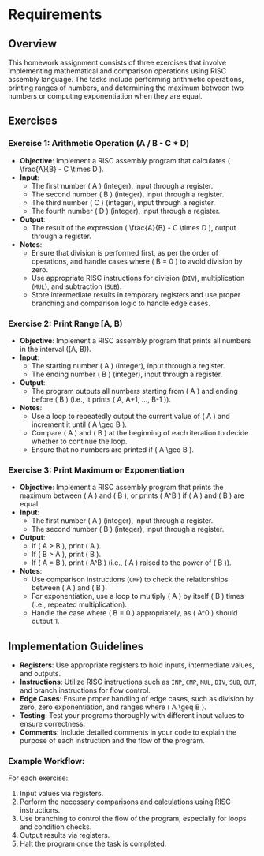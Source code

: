 # Requirements

## Overview
This homework assignment consists of three exercises that involve implementing mathematical and comparison operations using RISC assembly language. The tasks include performing arithmetic operations, printing ranges of numbers, and determining the maximum between two numbers or computing exponentiation when they are equal.

## Exercises

### Exercise 1: Arithmetic Operation (A / B - C * D)
- **Objective**: Implement a RISC assembly program that calculates \( \frac{A}{B} - C \times D \).
- **Input**:
  - The first number \( A \) (integer), input through a register.
  - The second number \( B \) (integer), input through a register.
  - The third number \( C \) (integer), input through a register.
  - The fourth number \( D \) (integer), input through a register.
- **Output**:
  - The result of the expression \( \frac{A}{B} - C \times D \), output through a register.
- **Notes**:
  - Ensure that division is performed first, as per the order of operations, and handle cases where \( B = 0 \) to avoid division by zero.
  - Use appropriate RISC instructions for division (`DIV`), multiplication (`MUL`), and subtraction (`SUB`).
  - Store intermediate results in temporary registers and use proper branching and comparison logic to handle edge cases.

### Exercise 2: Print Range [A, B)
- **Objective**: Implement a RISC assembly program that prints all numbers in the interval \([A, B)\).
- **Input**:
  - The starting number \( A \) (integer), input through a register.
  - The ending number \( B \) (integer), input through a register.
- **Output**:
  - The program outputs all numbers starting from \( A \) and ending before \( B \) (i.e., it prints \( A, A+1, ..., B-1 \)).
- **Notes**:
  - Use a loop to repeatedly output the current value of \( A \) and increment it until \( A \geq B \).
  - Compare \( A \) and \( B \) at the beginning of each iteration to decide whether to continue the loop.
  - Ensure that no numbers are printed if \( A \geq B \).

### Exercise 3: Print Maximum or Exponentiation
- **Objective**: Implement a RISC assembly program that prints the maximum between \( A \) and \( B \), or prints \( A^B \) if \( A \) and \( B \) are equal.
- **Input**:
  - The first number \( A \) (integer), input through a register.
  - The second number \( B \) (integer), input through a register.
- **Output**:
  - If \( A > B \), print \( A \).
  - If \( B > A \), print \( B \).
  - If \( A = B \), print \( A^B \) (i.e., \( A \) raised to the power of \( B \)).
- **Notes**:
  - Use comparison instructions (`CMP`) to check the relationships between \( A \) and \( B \).
  - For exponentiation, use a loop to multiply \( A \) by itself \( B \) times (i.e., repeated multiplication).
  - Handle the case where \( B = 0 \) appropriately, as \( A^0 \) should output 1.

## Implementation Guidelines
- **Registers**: Use appropriate registers to hold inputs, intermediate values, and outputs.
- **Instructions**: Utilize RISC instructions such as `INP`, `CMP`, `MUL`, `DIV`, `SUB`, `OUT`, and branch instructions for flow control.
- **Edge Cases**: Ensure proper handling of edge cases, such as division by zero, zero exponentiation, and ranges where \( A \geq B \).
- **Testing**: Test your programs thoroughly with different input values to ensure correctness.
- **Comments**: Include detailed comments in your code to explain the purpose of each instruction and the flow of the program.

### Example Workflow:
For each exercise:
1. Input values via registers.
2. Perform the necessary comparisons and calculations using RISC instructions.
3. Use branching to control the flow of the program, especially for loops and condition checks.
4. Output results via registers.
5. Halt the program once the task is completed.
